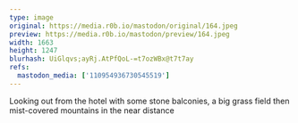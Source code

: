 ```yaml
---
type: image
original: https://media.r0b.io/mastodon/original/164.jpeg
preview: https://media.r0b.io/mastodon/preview/164.jpeg
width: 1663
height: 1247
blurhash: UiGlqvs;ayRj.AtPfQoL-=t7ozWBx@t7t7ay
refs:
  mastodon_media: ['110954936730545519']
---
```


Looking out from the hotel with some stone balconies, a big grass field then mist-covered mountains in the near distance 
